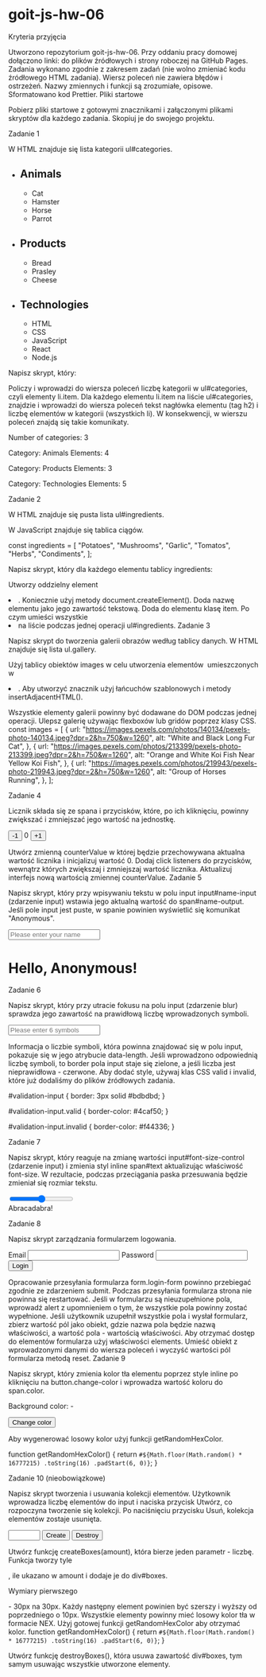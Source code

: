 # goit-js-hw-06

Kryteria przyjęcia

Utworzono repozytorium goit-js-hw-06.
Przy oddaniu pracy domowej dołączono linki: do plików źródłowych i strony roboczej na GitHub Pages.
Zadania wykonano zgodnie z zakresem zadań (nie wolno zmieniać kodu źródłowego HTML zadania).
Wiersz poleceń nie zawiera błędów i ostrzeżeń.
Nazwy zmiennych i funkcji są zrozumiałe, opisowe.
Sformatowano kod Prettier.
Pliki startowe​

Pobierz pliki startowe z gotowymi znacznikami i załączonymi plikami skryptów dla każdego zadania. Skopiuj je do swojego projektu.

Zadanie 1​

W HTML znajduje się lista kategorii ul#categories.

<ul id="categories">
  <li class="item">
    <h2>Animals</h2>
    <ul>
      <li>Cat</li>
      <li>Hamster</li>
      <li>Horse</li>
      <li>Parrot</li>
    </ul>
  </li>
  <li class="item">
    <h2>Products</h2>
    <ul>
      <li>Bread</li>
      <li>Prasley</li>
      <li>Cheese</li>
    </ul>
  </li>
  <li class="item">
    <h2>Technologies</h2>
    <ul>
      <li>HTML</li>
      <li>CSS</li>
      <li>JavaScript</li>
      <li>React</li>
      <li>Node.js</li>
    </ul>
  </li>
</ul>

Napisz skrypt, który:

Policzy i wprowadzi do wiersza poleceń liczbę kategorii w ul#categories, czyli elementy li.item.
Dla każdego elementu li.item na liście ul#categories, znajdzie i wprowadzi do wiersza poleceń tekst nagłówka elementu (tag h2) i liczbę elementów w kategorii (wszystkich li).
W konsekwencji, w wierszu poleceń znajdą się takie komunikaty.

Number of categories: 3

Category: Animals
Elements: 4

Category: Products
Elements: 3

Category: Technologies
Elements: 5





Zadanie 2​

W HTML znajduje się pusta lista ul#ingredients.

<ul id="ingredients"></ul>

W JavaScript znajduje się tablica ciągów.

const ingredients = [
  "Potatoes",
  "Mushrooms",
  "Garlic",
  "Tomatos",
  "Herbs",
  "Condiments",
];

Napisz skrypt, który dla każdego elementu tablicy ingredients:

Utworzy oddzielny element <li>. Koniecznie użyj metody document.createElement().
Doda nazwę elementu jako jego zawartość tekstową.
Doda do elementu klasę item.
Po czym umieści wszystkie <li> na liście podczas jednej operacji ul#ingredients.
Zadanie 3​

Napisz skrypt do tworzenia galerii obrazów według tablicy danych. W HTML znajduje się lista ul.gallery.

<ul class="gallery"></ul>

Użyj tablicy obiektów images w celu utworzenia elementów <img> umieszczonych w <li>. Aby utworzyć znacznik użyj łańcuchów szablonowych i metody insertAdjacentHTML().

Wszystkie elementy galerii powinny być dodawane do DOM podczas jednej operacji.
Ulepsz galerię używając flexboxów lub gridów poprzez klasy CSS.
const images = [
  {
    url: "https://images.pexels.com/photos/140134/pexels-photo-140134.jpeg?dpr=2&h=750&w=1260",
    alt: "White and Black Long Fur Cat",
  },
  {
    url: "https://images.pexels.com/photos/213399/pexels-photo-213399.jpeg?dpr=2&h=750&w=1260",
    alt: "Orange and White Koi Fish Near Yellow Koi Fish",
  },
  {
    url: "https://images.pexels.com/photos/219943/pexels-photo-219943.jpeg?dpr=2&h=750&w=1260",
    alt: "Group of Horses Running",
  },
];

Zadanie 4​

Licznik składa się ze spana i przycisków, które, po ich kliknięciu, powinny zwiększać i zmniejszać jego wartość na jednostkę.

<div id="counter">
  <button type="button" data-action="decrement">-1</button>
  <span id="value">0</span>
  <button type="button" data-action="increment">+1</button>
</div>

Utwórz zmienną counterValue w której będzie przechowywana aktualna wartość licznika i inicjalizuj wartość 0.
Dodaj click listeners do przycisków, wewnątrz których zwiększaj i zmniejszaj wartość licznika.
Aktualizuj interfejs nową wartością zmiennej counterValue.
Zadanie 5​

Napisz skrypt, który przy wpisywaniu tekstu w polu input input#name-input (zdarzenie input) wstawia jego aktualną wartość do span#name-output. Jeśli pole input jest puste, w spanie powinien wyświetlić się komunikat "Anonymous".

<input type="text" id="name-input" placeholder="Please enter your name" />
<h1>Hello, <span id="name-output">Anonymous</span>!</h1>

Zadanie 6​

Napisz skrypt, który przy utracie fokusu na polu input (zdarzenie blur) sprawdza jego zawartość na prawidłową liczbę wprowadzonych symboli.

<input
  type="text"
  id="validation-input"
  data-length="6"
  placeholder="Please enter 6 symbols"
/>

Informacja o liczbie symboli, która powinna znajdować się w polu input, pokazuje się w jego atrybucie data-length.
Jeśli wprowadzono odpowiednią liczbę symboli, to border pola input staje się zielone, a jeśli liczba jest nieprawidłowa - czerwone.
Aby dodać style, używaj klas CSS valid i invalid, które już dodaliśmy do plików źródłowych zadania.

#validation-input {
  border: 3px solid #bdbdbd;
}

#validation-input.valid {
  border-color: #4caf50;
}

#validation-input.invalid {
  border-color: #f44336;
}

Zadanie 7​

Napisz skrypt, który reaguje na zmianę wartości input#font-size-control (zdarzenie input) i zmienia styl inline span#text aktualizując właściwość font-size. W rezultacie, podczas przeciągania paska przesuwania będzie zmieniał się rozmiar tekstu.

<input id="font-size-control" type="range" min="16" max="96" />
<br />
<span id="text">Abracadabra!</span>

Zadanie 8​

Napisz skrypt zarządzania formularzem logowania.

<form class="login-form">
  <label>
    Email
    <input type="email" name="email" />
  </label>
  <label>
    Password
    <input type="password" name="password" />
  </label>
  <button type="submit">Login</button>
</form>

Opracowanie przesyłania formularza form.login-form powinno przebiegać zgodnie ze zdarzeniem submit.
Podczas przesyłania formularza strona nie powinna się restartować.
Jeśli w formularzu są nieuzupełnione pola, wprowadź alert z upomnieniem o tym, że wszystkie pola powinny zostać wypełnione.
Jeśli użytkownik uzupełnił wszystkie pola i wysłał formularz, zbierz wartość pól jako obiekt, gdzie nazwa pola będzie nazwą właściwości, a wartość pola - wartością właściwości. Aby otrzymać dostęp do elementów formularza użyj właściwości elements.
Umieść obiekt z wprowadzonymi danymi do wiersza poleceń i wyczyść wartości pól formularza metodą reset.
Zadanie 9​

Napisz skrypt, który zmienia kolor tła elementu <body> poprzez style inline po kliknięciu na button.change-color i wprowadza wartość koloru do span.color.

<div class="widget">
  <p>Background color: <span class="color">-</span></p>
  <button type="button" class="change-color">Change color</button>
</div>

Aby wygenerować losowy kolor użyj funkcji getRandomHexColor.

function getRandomHexColor() {
  return `#${Math.floor(Math.random() * 16777215)
    .toString(16)
    .padStart(6, 0)}`;
}

Zadanie 10 (nieobowiązkowe)​

Napisz skrypt tworzenia i usuwania kolekcji elementów. Użytkownik wprowadza liczbę elementów do input i naciska przycisk Utwórz, co rozpoczyna tworzenie się kolekcji. Po naciśnięciu przycisku Usuń, kolekcja elementów zostaje usunięta.

<div id="controls">
  <input type="number" min="1" max="100" step="1" />
  <button type="button" data-create>Create</button>
  <button type="button" data-destroy>Destroy</button>
</div>

<div id="boxes"></div>

Utwórz funkcję createBoxes(amount), która bierze jeden parametr - liczbę. Funkcja tworzy tyle <div>, ile ukazano w amount i dodaje je do div#boxes.

Wymiary pierwszego <div> - 30px na 30px.
Każdy następny element powinien być szerszy i wyższy od poprzedniego o 10px.
Wszystkie elementy powinny mieć losowy kolor tła w formacie NEX. Użyj gotowej funkcji getRandomHexColor aby otrzymać kolor.
function getRandomHexColor() {
  return `#${Math.floor(Math.random() * 16777215)
    .toString(16)
    .padStart(6, 0)}`;
}

Utwórz funkcję destroyBoxes(), która usuwa zawartość div#boxes, tym samym usuwając wszystkie utworzone elementy.
